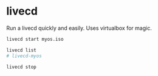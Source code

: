 livecd
======

Run a livecd quickly and easily. Uses virtualbox for magic.

```bash
livecd start myos.iso

livecd list
# livecd-myos

livecd stop
```
